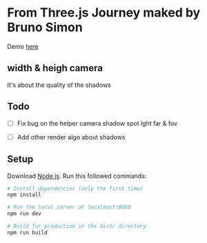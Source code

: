 # From Three.js Journey maked by Bruno Simon

Demo [here](https://prismatic-blini-187ac1.netlify.app)

## width & heigh camera

It's about the quality of the shadows

## Todo

- [ ] Fix bug on the helper camera shadow spot lght far & fov

- [ ] Add other render algo about shadows

## Setup

Download [Node.js](https://nodejs.org/en/download/).
Run this followed commands:

```bash
# Install dependencies (only the first time)
npm install

# Run the local server at localhost:8080
npm run dev

# Build for production in the dist/ directory
npm run build
```

